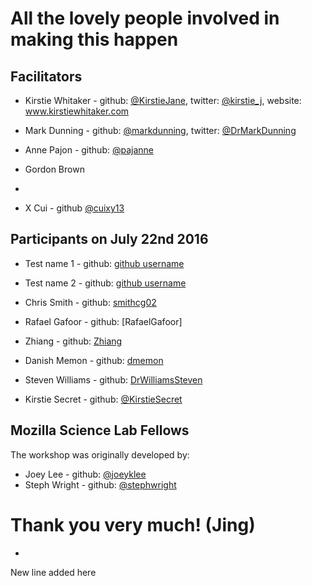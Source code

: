 # All the lovely people involved in making this happen

## Facilitators

* Kirstie Whitaker - github: [@KirstieJane](https://github.com/kirstiejane/), twitter: [@kirstie_j](https://twitter.com/kirstie_j), website: www.kirstiewhitaker.com
* Mark Dunning - github: [@markdunning](https://github.com/markdunning), twitter: [@DrMarkDunning](https://twitter.com/DrMarkDunning)
* Anne Pajon - github: [@pajanne](https://github.com/pajanne)
* Gordon Brown
* 

* X Cui - github [@cuixy13](https://github.com/cuixy13)

## Participants on July 22nd 2016

* Test name 1 - github: [github username](link-to-github-homepage)
* Test name 2 - github: [github username](link-to-github-homepage)
* Chris Smith - github: [smithcg02](https://kirstiejane.github.io/friendly-github-intro/#schedule)
* Rafael Gafoor - github: [RafaelGafoor]
* Zhiang - github: [Zhiang](https://github.com/guoyida)
* Danish Memon - github: [dmemon](https://github.com/dmemon)
* Steven Williams - github: [DrWilliamsSteven](https://github.com/DrWilliamsSteven)



* Kirstie Secret - github: [@KirstieSecret](https://github.com/kirstiesecret)

## Mozilla Science Lab Fellows

The workshop was originally developed by:

* Joey Lee - github: [@joeyklee](https://github.com/joeyklee)
* Steph Wright - github: [@stephwright](https://github.com/stephwright)

Thank you very much! (Jing)
=======
* 
New line added here 
